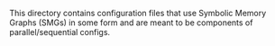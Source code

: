 <!--
This file is part of CPAchecker,
a tool for configurable software verification:
https://cpachecker.sosy-lab.org

SPDX-FileCopyrightText: 2007-2025 Dirk Beyer <https://www.sosy-lab.org>

SPDX-License-Identifier: Apache-2.0
-->

This directory contains configuration files
that use Symbolic Memory Graphs (SMGs) in some form
and are meant to be components of parallel/sequential configs.
